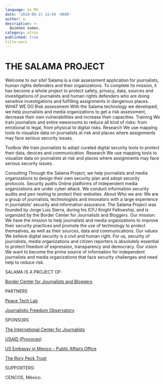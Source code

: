 ```yaml
---
language: es_MX
date: '2019-09-21 14:50 -0600'
author: a.
description: >-
  Quienes somos.
category: otros
published: true
title:ours
---
```


# THE SALAMA PROJECT

Welcome to our site! Salama is a risk assessment application for journalists, human rights defenders and their organizations. To complete its mission, it has become a whole project to protect safety, privacy, data, sources and investigations of journalists and human rights defenders  who are doing sensitive investigations and fulfilling assignments in dangerous places.
WHAT WE DO
Risk assessment
With the Salama technology we developed, we help journalists and media organizations to get a risk assessment, decrease their own vulnerabilities and increase their capacities.
Training
We train journalists and entire newsrooms to reduce all kind of risks: from emotional to legal, from physical to digital risks.
Research
We use mapping tools to visualize data on journalists at risk and places where assignments may face serious security issues.

Toolbox
We train journalists to adopt curated digital security tools to protect their data, devices and communication.
Research
We use mapping tools to visualize data on journalists at risk and places where assignments may face serious security issues.

Consulting
Through the Salama Project, we help journalists and media organizations to design their own security plan and adopt security protocols.
Security audits
Online platforms of independent media organizations are under cyber attack. We conduct information security audits and pen-testing to protect their websites.
About
Who we are:
We are a group of journalists, technologists and innovators with a large experience in journalists’ security and information assurance. The Salama Project was founded by Jorge Luis Sierra, during his ICFJ Knight Fellowship, and is organized by the Border Center for Journalists and Bloggers.
Our mission:
We have the mission to help journalists and media organizations to improve their security practices and promote the use of technology to protect themselves, as well as their sources, data and communications.
Our values
We believe digital security is a civil and human right. For us, security of journalists, media organizations and citizen reporters is absolutely essential to protect freedom of expression, transparency and democracy.
Our vision
We want to become the prime source of information for independent journalists and media organizations that face security challenges and need help to reduce risk.

 SALAMA IS A PROJECT OF:

 <a href="http://journalistsandbloggers.com/">Border Center for Journalists and Bloggers</a>

 PARTNERS

 <a href="http://peacetechlab.org/">Peace Tech Lab</a>

 <a href="http://www.jfoiraq.org/">Journalistic Freedom Observatory</a>

 SPONSORS

 <a href="https://www.icfj.org/">The International Center for Journalists</a>

 <a href="https://www.usaid.gov/">USAID (Provoces)</a>

 <a href="https://mx.usembassy.gov/embassy-consulates/embassy/">US Embassy in Mexico - Public Affairs Office</a>

 <a href="https://rorypecktrust.org/">The Rory Peck Trust</a>

SUPPORTERS:

CENCOS, México.

